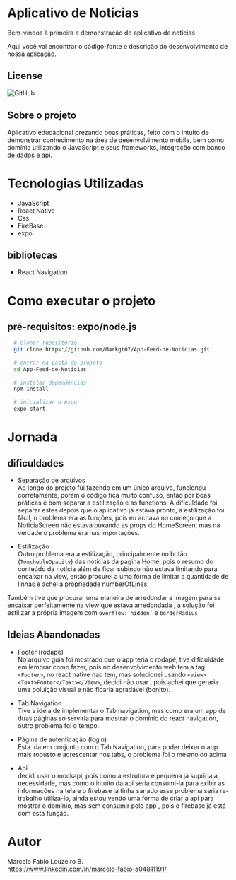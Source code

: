 # Aplicativo de Notícias

Bem-vindos à primeira a demonstração do aplicativo de notícias

Aqui você vai encontrar o código-fonte e descrição do desenvolvimento de nossa aplicação.

## License
![GitHub](https://img.shields.io/github/license/Markgt07/App-Feed-de-Noticias)
## Sobre o projeto
Aplicativo educacional prezando boas práticas, feito com o intuito de demonstrar conhecimento na área de desenvolvimento mobile, bem como
domínio utilizando o JavaScript e seus frameworks, integração com banco de dados e api.

# Tecnologias Utilizadas
 - JavaScript
 - React Native
 - Css
 - FireBase
 - expo
## bibliotecas
 - React Navigation
 
# Como executar o projeto
## pré-requisitos: expo/node.js
```bash
  # clonar repositório
  git clone https://github.com/Markgt07/App-Feed-de-Noticias.git
  
  # entrar na pasta do projeto
  cd App-Feed-de-Noticias
  
  # instalar dependências
  npm install
  
  # inicializar o expo
  expo start
  ``` 
# Jornada
## dificuldades
 - Separação de arquivos <br/>
 Ao longo do projeto fui fazendo em um único arquivo, funcionou corretamente, porém o código fica muito confuso, então por boas práticas é bom separar a estilização e as functions.
A dificuldade foi separar estes depois que o aplicativo já estava pronto, a estilização foi fácil, o problema era as funções, pois eu achava no começo que a NoticiaScreen não estava puxando as props do HomeScreen, mas na verdade o problema era nas importações.


- Estilização <br/>
Outro problema era a estilização, principalmente no botão (```TouchebleOpacity```) das noticias da página Home, pois o resumo do conteúdo da notícia além de ficar subindo não estava limitando para encaixar na view, então procurei a uma forma de limitar a quantidade de linhas e achei a propriedade numberOfLines.

Também tive que procurar uma maneira de arredondar a imagem para se encaixar perfeitamente na view que estava arredondada , a solução foi estilizar a própria imagem com ```overflow:’hidden’``` e ```borderRadius```

## Ideias Abandonadas
- Footer (rodapé) <br/>
No arquivo guia foi mostrado que o app teria o rodapé, tive dificuldade em lembrar como fazer, pois no desenvolvimento web tem a tag ```<Footer>```, no react native nao tem, mas solucionei usando ```<view><Text>Footer</Text></View>```, decidi não usar , pois achei que geraria uma poluição visual e não ficaria agradável (bonito).

- Tab Navigation <br/>
Tive a ideia de implementar o Tab navigation, mas como era um app de duas páginas só serviria para mostrar o domínio do react navigation, outro problema foi o tempo.

- Página de autenticação (login) <br/>
Esta iria em conjunto com o Tab Navigation, para poder deixar o app mais robusto e acrescentar nos tabs, o problema foi o mesmo do acima

- Api <br/>
decidi usar o mockapi, pois como a estrutura é pequena já supriria a necessidade,
mas como o intuito da api seria consumi-la para exibir as informações na tela e o firebase já tinha sanado esse problema seria re-trabalho utiliza-lo, ainda estou vendo uma forma de criar a api para mostrar o domínio, mas sem consumir pelo app , pois o firebase já está com esta função.



# Autor
Marcelo Fabio Louzeiro B. <br/>
https://www.linkedin.com/in/marcelo-fabio-a04811191/
 

